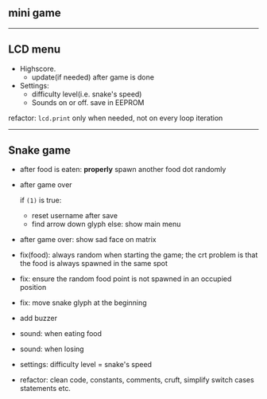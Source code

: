 ## mini game

<!-- - install joystick -->
<!-- - properly get values from joystick -->
<!-- - add single snake dot on matrix -->
<!-- - make dot move based on joystick movements -->
<!-- - (1) spawn a food dot at a random position -->
<!-- - make the food dot blink -->
<!-- - when food is taken by the snake dot, apply (1) -->

---

## LCD menu

<!-- - greeting message for a few seconds -->
<!-- - highlight currently selected option -->
<!-- - show menu with options -->
<!-- - Play game. on enter -> start -->
<!-- - switch from parent menu to child menu -->
- Highscore.
  <!-- - fix: display highscore -->
  <!-- - handle the case where there are no highscores: display message -->
  <!-- - save data in EEPROM
  - read data from EEPROM
  - update certain highscore -->
  - update(if needed) after game is done
- Settings:
  - difficulty level(i.e. snake's speed)
  <!-- - LCD contrast. save in EEPROM - 0-255 -->
  <!-- - LCD brightness. save in EEPROM - 0-255; -->
    <!-- - connect to PWM pin(e.g. 6) -->
  <!-- - Matrix brightness. save in EEPROM - 0-15 -->
  - Sounds on or off. save in EEPROM
  <!-- **note**: you can use something similar to a range input -->
<!-- - About: name + GH link -->
<!-- - How to play: it's snake, it doesn't need further explications -->

<!-- switch from parent menu to child menu: -->
<!-- - refactor `showMenu` so that it accepts params(i.e. becomes reusable) -->
<!-- - onClick: switch form parent to child -->
<!-- - onClick: switch form child to parent -->

<!-- 1. refactor: use struct instead of separated string -->
<!-- 2. control LCD brightness(connect to PWM pin, e.g. 6) -->
<!-- 3. generic input range component(function) -->

refactor: `lcd.print` only when needed, not on every loop iteration
<!-- perf: make read & write fns to storage generic -->

---

## Snake game

<!-- - make the snake move continuously in one direction -->
<!-- - keep track of score -->
<!-- - after food is eaten: grow snake -->
<!-- - handle direction changes -->
- after food is eaten: **properly** spawn another food dot randomly
<!-- - prevent switching direction 180 deg -->
<!-- - if head touches tail or any part of the body: game over -->
<!-- - while playing: display current score -->
- after game over
  <!-- show *Congratulations on reaching level/score X. `(1)`You did better than y people!*. -->
  if `(1)` is true:
    <!-- - ask for username in a second screen -->
    <!-- - save score  -->
    <!-- - upon button press, show settings main menu -->
    - reset username after save
    - find arrow down glyph
  else:
    show main menu
- after game over: show sad face on matrix
- fix(food): always random when starting the game; the crt problem is that the food is always spawned in the same spot
- fix: ensure the random food point is not spawned in an occupied position
- fix: move snake glyph at the beginning

- add buzzer
- sound: when eating food
- sound: when losing

- settings: difficulty level = snake's speed

- refactor: clean code, constants, comments, cruft, simplify switch cases statements etc.